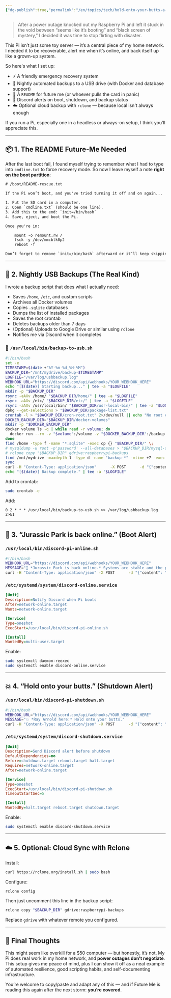 ```yaml
---
{"dg-publish":true,"permalink":"/en/topics/tech/hold-onto-your-butts-a-smarter-raspberry-pi-backup-and-recovery-system/","title":"🧠 \"Hold Onto Your Butts\": A Smarter Raspberry Pi Backup & Recovery System","created":"2025-05-31T19:31:32.855-04:00","updated":"2025-05-31T19:37:45.249-04:00"}
---
```



> After a power outage knocked out my Raspberry Pi and left it stuck in the void between “seems like it’s booting” and “black screen of mystery,” I decided it was time to stop flirting with disaster.

This Pi isn’t just some toy server — it’s a central piece of my home network. I needed it to be recoverable, alert me when it’s online, and back itself up like a grown-up system.

So here's what I set up:

- ⚡ A friendly emergency recovery system
- 🔁 Nightly automated backups to a USB drive (with Docker and database support)
- 🧠 A `README` for future me (or whoever pulls the card in panic)
- 🦖 Discord alerts on boot, shutdown, and backup status
- ☁️ Optional cloud backup with `rclone` — because local isn't always enough

If you run a Pi, especially one in a headless or always-on setup, I think you’ll appreciate this.

---

## 📦 1. The README Future-Me Needed

After the last boot fail, I found myself trying to remember what I had to type into `cmdline.txt` to force recovery mode. So now I leave myself a note **right on the boot partition**:

```txt
# /boot/README-rescue.txt

If the Pi won’t boot, and you've tried turning it off and on again...

1. Put the SD card in a computer.
2. Open `cmdline.txt` (should be one line).
3. Add this to the end: `init=/bin/bash`
4. Save, eject, and boot the Pi.

Once you're in:

    mount -o remount,rw /
    fsck -y /dev/mmcblk0p2
    reboot -f

Don’t forget to remove `init=/bin/bash` afterward or it’ll keep skipping the OS.
```

---

## 💾 2. Nightly USB Backups (The Real Kind)

I wrote a backup script that does what I actually need:

- Saves `/home`, `/etc`, and custom scripts
- Archives all Docker volumes
- Copies `.sqlite` databases
- Dumps the list of installed packages
- Saves the root crontab
- Deletes backups older than 7 days
- (Optional) Uploads to Google Drive or similar using `rclone`
- Notifies me via Discord when it completes

### 📄 `/usr/local/bin/backup-to-usb.sh`

```bash
#!/bin/bash
set -e
TIMESTAMP=$(date +"%Y-%m-%d_%H-%M")
BACKUP_DIR="/mnt/mydrive/backup-$TIMESTAMP"
LOGFILE="/var/log/usbbackup.log"
WEBHOOK_URL="https://discord.com/api/webhooks/YOUR_WEBHOOK_HERE"
echo "[$(date)] Starting backup..." | tee -a "$LOGFILE"
mkdir -p "$BACKUP_DIR"
rsync -aAXv /home/ "$BACKUP_DIR/home/" | tee -a "$LOGFILE"
rsync -aAXv /etc/ "$BACKUP_DIR/etc/" | tee -a "$LOGFILE"
rsync -aAXv /usr/local/bin/ "$BACKUP_DIR/usr-local-bin/" | tee -a "$LOGFILE"
dpkg --get-selections > "$BACKUP_DIR/package-list.txt"
crontab -l > "$BACKUP_DIR/cron-root.txt" 2>/dev/null || echo "No root crontab."
DOCKER_BACKUP_DIR="$BACKUP_DIR/docker-volumes"
mkdir -p "$DOCKER_BACKUP_DIR"
docker volume ls -q | while read -r volume; do
  docker run --rm -v "$volume":/volume -v "$DOCKER_BACKUP_DIR":/backup alpine     tar czf "/backup/${volume}.tar.gz" -C /volume .
done
find /home -type f -name "*.sqlite" -exec cp {} "$BACKUP_DIR/" \;
# mysqldump -u root -p'password' --all-databases > "$BACKUP_DIR/mysql-dump.sql"
# rclone copy "$BACKUP_DIR" gdrive:raspberrypi-backups
find /mnt/mydrive -maxdepth 1 -type d -name "backup-*" -mtime +7 -exec rm -rf {} \;
sync
curl -H "Content-Type: application/json"      -X POST      -d "{"content": "✅ Backup completed: $TIMESTAMP"}"      "$WEBHOOK_URL"
echo "[$(date)] Backup complete." | tee -a "$LOGFILE"
```

Add to crontab:

```bash
sudo crontab -e
```

Add:
```
0 2 * * * /usr/local/bin/backup-to-usb.sh >> /var/log/usbbackup.log 2>&1
```

---

## 🦖 3. “Jurassic Park is back online.” (Boot Alert)

### `/usr/local/bin/discord-pi-online.sh`

```bash
#!/bin/bash
WEBHOOK_URL="https://discord.com/api/webhooks/YOUR_WEBHOOK_HERE"
MESSAGE="🦖 *Jurassic Park is back online.* Systems are stable and the park is operational."
curl -H "Content-Type: application/json" -X POST      -d "{"content": "$MESSAGE"}" "$WEBHOOK_URL"
```

### `/etc/systemd/system/discord-online.service`

```ini
[Unit]
Description=Notify Discord when Pi boots
After=network-online.target
Wants=network-online.target

[Service]
Type=oneshot
ExecStart=/usr/local/bin/discord-pi-online.sh

[Install]
WantedBy=multi-user.target
```

Enable:

```bash
sudo systemctl daemon-reexec
sudo systemctl enable discord-online.service
```

---

## 💥 4. “Hold onto your butts.” (Shutdown Alert)

### `/usr/local/bin/discord-pi-shutdown.sh`

```bash
#!/bin/bash
WEBHOOK_URL="https://discord.com/api/webhooks/YOUR_WEBHOOK_HERE"
MESSAGE="💥 *Ray Arnold here:* Hold onto your butts."
curl -H "Content-Type: application/json" -X POST      -d "{"content": "$MESSAGE"}" "$WEBHOOK_URL"
```

### `/etc/systemd/system/discord-shutdown.service`

```ini
[Unit]
Description=Send Discord alert before shutdown
DefaultDependencies=no
Before=shutdown.target reboot.target halt.target
Requires=network-online.target
After=network-online.target

[Service]
Type=oneshot
ExecStart=/usr/local/bin/discord-pi-shutdown.sh
TimeoutStartSec=5

[Install]
WantedBy=halt.target reboot.target shutdown.target
```

Enable:

```bash
sudo systemctl enable discord-shutdown.service
```

---

## ☁️ 5. Optional: Cloud Sync with Rclone

Install:
```bash
curl https://rclone.org/install.sh | sudo bash
```

Configure:
```bash
rclone config
```

Then just uncomment this line in the backup script:

```bash
rclone copy "$BACKUP_DIR" gdrive:raspberrypi-backups
```

Replace `gdrive` with whatever remote you configured.

---

## 🧠 Final Thoughts

This might seem like overkill for a $50 computer — but honestly, it’s not. My Pi does real work in my home network, and **power outages don’t negotiate**. This setup gives me peace of mind, plus I can show it off as a neat example of automated resilience, good scripting habits, and self-documenting infrastructure.

You’re welcome to copy/paste and adapt any of this — and if Future Me is reading this again after the next storm: **you’re covered**.
